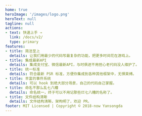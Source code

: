 ```yaml
---
home: true
heroImage: '/images/logo.png'
heroText: null
tagline: null
actions:
- text: 快速上手 →
  link: /docs/v2/
  type: primary
features:
- title: 简洁至上
  details: 让我们用最少的代码写最复杂的功能，把更多时间花在游戏上。
- title: 集成最新API
  details: 集成支付宝、微信最新API，与时俱进不用担心老代码没人维护了。
- title: 统一标准
  details: 符合最新 PSR 标准，方便你集成到各种其他框架中，无惧束缚。
- title: 丰富的事件系统
  details: 可以 hook 到绝大部分场景，自己的代码自己掌握。
- title: 命名不那么乱七八糟
  details: 命名统一，终于可以不用记那些烂七八糟的名称了。
- title: 文件结构清晰
  details: 文件结构清晰，架构明了，欢迎 PR。
footer: MIT Licensed | Copyright © 2018-now Yansongda
---
```

